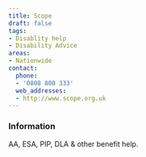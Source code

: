 ```yaml
---
title: Scope
draft: false
tags:
- Disablity help
- Disability Advice
areas:
- Nationwide
contact:
  phone:
  - '0808 800 333'
  web_addresses:
  - http://www.scope.org.uk
---
```


### Information
AA, ESA, PIP, DLA & other benefit  help.

